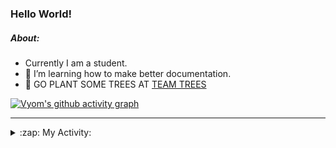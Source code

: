 ### Hello World!

##### About:
- Currently I am a student.
- 🌱 I’m learning how to make better documentation.
- 🌱 GO PLANT SOME TREES AT [TEAM TREES](https://teamtrees.org/)

[![Vyom's github activity graph](https://activity-graph.herokuapp.com/graph?username=Vyvy-vi)](https://github.com/ashutosh00710/github-readme-activity-graph)

---
<details>
  <summary>:zap: My Activity:</summary>
  
<!--START_SECTION:waka-->
![Code Time](http://img.shields.io/badge/Code%20Time-915%20hrs%2050%20mins-blue)

**I'm a Night 🦉** 

```text
🌞 Morning    95 commits     ███░░░░░░░░░░░░░░░░░░░░░░   12.09% 
🌆 Daytime    205 commits    ██████░░░░░░░░░░░░░░░░░░░   26.08% 
🌃 Evening    268 commits    ████████░░░░░░░░░░░░░░░░░   34.1% 
🌙 Night      218 commits    ███████░░░░░░░░░░░░░░░░░░   27.74%

```
📅 **I'm Most Productive on Sunday** 

```text
Monday       114 commits    ███░░░░░░░░░░░░░░░░░░░░░░   14.5% 
Tuesday      125 commits    ████░░░░░░░░░░░░░░░░░░░░░   15.9% 
Wednesday    105 commits    ███░░░░░░░░░░░░░░░░░░░░░░   13.36% 
Thursday     117 commits    ███░░░░░░░░░░░░░░░░░░░░░░   14.89% 
Friday       107 commits    ███░░░░░░░░░░░░░░░░░░░░░░   13.61% 
Saturday     75 commits     ██░░░░░░░░░░░░░░░░░░░░░░░   9.54% 
Sunday       143 commits    ████░░░░░░░░░░░░░░░░░░░░░   18.19%

```


📊 **This Week I Spent My Time On** 

```text
🔥 Editors: 
VS Code                  17 hrs 54 mins      █████████████████████████   100.0%

🐱‍💻 Projects: 
discord-bot              8 hrs 12 mins       ███████████░░░░░░░░░░░░░░   45.81% 
CSF                      5 hrs 56 mins       ████████░░░░░░░░░░░░░░░░░   33.2% 
praise                   3 hrs 45 mins       █████░░░░░░░░░░░░░░░░░░░░   20.99%

```


 Last Updated on 13/10/2022 19:09:14 UTC
<!--END_SECTION:waka-->
</details>
